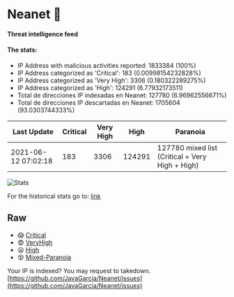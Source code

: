 # Neanet :hocho:
#### Threat intelligence feed
#### The stats:

- IP Address with malicious activities reported: 1833384 (100%)
- IP Address categorized as 'Critical':  183 (0.00998154232828%)
- IP Address categorized as 'Very High':  3306 (0.180322289275%)
- IP Address categorized as 'High':  124291 (6.77932173511)
- Total de direcciones IP indexadas en Neanet:  127780 (6.96962556671%)
- Total de direcciones IP descartadas en Neanet:  1705604 (93.0303744333%)

| Last Update | Critical | Very High | High | Paranoia |
| --- | --- | --- | --- | --- |
| 2021-06-12 07:02:18 | 183 | 3306 | 124291 | 127780 mixed list (Critical + Very High + High)|

![Stats](https://docs.google.com/spreadsheets/d/e/2PACX-1vSnaNMIXVabIpDJjufMlzH7poXnshF3mgd8Is1g9ytUEzVsP5my4Trn8f-xkoLLQ38xpL3HtmUexLo6/pubchart?oid=501124687&format=image)

For the historical stats go to: [link](/stats.csv)
## Raw
- :scream: [Critical](https://raw.githubusercontent.com/JavaGarcia/Neanet/master/blacklists/neanet_critical.txt)
- :fearful: [VeryHigh](https://raw.githubusercontent.com/JavaGarcia/Neanet/master/blacklists/neanet_veryHigh.txtt)
- :frowning: [High](https://raw.githubusercontent.com/JavaGarcia/Neanet/master/blacklists/neanet_high.txt)
- :dizzy_face: [Mixed-Paranoia](https://raw.githubusercontent.com/JavaGarcia/Neanet/master/blacklists/neanet_all.txt)


Your IP is indexed? You may request to takedown. [https://github.com/JavaGarcia/Neanet/issues](https://github.com/JavaGarcia/Neanet/issues)


























































































































































































































































































































































































































































































































































































































































































































































































































































































































































































































































































































































































































































































































































































































































































































































































































































































































































































































































































































































































































































































































































































































































































































































































































































































































































































































































































































































































































































































































































































































































































































































































































































































































































































































































































































































































































































































































































































































































































































































































































































































































































































































































































































































































































































































































































































































































































































































































































































































































































































































































































































































































































































































































































































































































































































































































































































































































































































































































































































































































































































































































































































































































































































































































































































































































































































































































































































































































































































































































































































































































































































































